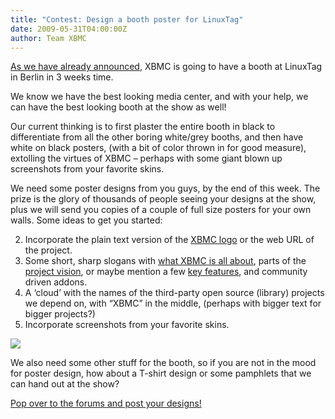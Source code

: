 ```yaml
---
title: "Contest: Design a booth poster for LinuxTag"
date: 2009-05-31T04:00:00Z
author: Team XBMC
---
```


[As we have already announced](/xbmc-will-have-a-booth-at-linuxtag-2009-in-berlin), XBMC is going to have a booth at LinuxTag in Berlin in 3 weeks time.

We know we have the best looking media center, and with your help, we can have the best looking booth at the show as well!

Our current thinking is to first plaster the entire booth in black to differentiate from all the other boring white/grey booths, and then have white on black posters, (with a bit of color thrown in for good measure), extolling the virtues of XBMC – perhaps with some giant blown up screenshots from your favorite skins.

We need some poster designs from you guys, by the end of this week. The prize is the glory of thousands of people seeing your designs at the show, plus we will send you copies of a couple of full size posters for your own walls. Some ideas to get you started:

2.  Incorporate the plain text version of the [XBMC logo](/media/logos) or the web URL of the project.
3.  Some short, sharp slogans with [what XBMC is all about](https://kodi.wiki/about/), parts of the [project vision](/about/vision), or maybe mention a few [key features](/about/features), and community driven addons.
4.  A ‘cloud’ with the names of the third-party open source (library) projects we depend on, with “XBMC” in the middle, (perhaps with bigger text for bigger projects?)
5.  Incorporate screenshots from your favorite skins.

[![](https://kodi.tv/files/alternate_5_logo-300x73.jpeg)](http://downloads.sourceforge.net/xbmc/XBMC_official_logo_package_v1.0.zip)

We also need some other stuff for the booth, so if you are not in the mood for poster design, how about a T-shirt design or some pamphlets that we can hand out at the show?

[Pop over to the forums and post your designs!](https://forum.kodi.tv/showthread.php?tid=52039)
